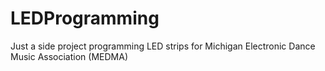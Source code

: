 # LEDProgramming
Just a side project programming LED strips for Michigan Electronic Dance Music Association (MEDMA)
